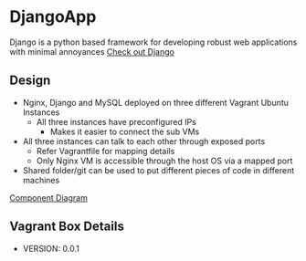 # DjangoApp
Django is a python based framework for developing robust web applications with minimal annoyances
[Check out Django](https://www.djangoproject.com/)

## Design
- Nginx, Django and MySQL deployed on three different Vagrant Ubuntu Instances
  - All three instances have preconfigured IPs
    - Makes it easier to connect the sub VMs
- All three instances can talk to each other through exposed ports
  - Refer Vagrantfile for mapping details
  - Only Nginx VM is accessible through the host OS via a mapped port
- Shared folder/git can be used to put different pieces of code in different machines

[Component Diagram](/design/DjangoApoComponentDig.png?raw=true "Nginx Django MySQL")
## Vagrant Box Details
  - VERSION: 0.0.1
